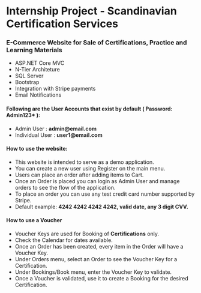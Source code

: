 <h1 class="m-2">Internship Project - Scandinavian Certification Services</h1>
<h3>E-Commerce Website for Sale of Certifications, Practice and Learning Materials</h3>
<ul>
  <li>ASP.NET Core MVC</li>
  <li>N-Tier Architeture</li>
  <li>SQL Server</li>
  <li>Bootstrap</li>
  <li>Integration with Stripe payments</li>
  <li>Email Notifications</li>
</ul>

<h4>Following are the User Accounts that exist by default ( Password: <b>Admin123*</b> ): </h4>
<ul>
    <li>Admin User      : <b>admin@email.com</b> </li>
    <li>Individual User : <b>user1@email.com</b></li>
</ul>

<h4>How to use the website:</h4>
<ul>
    <li>This website is intended to serve as a demo application.</li>
    <li>You can create a new user using Register on the main menu.</li>
    <li>Users can place an order after adding items to Cart.</li>
    <li>Once an Order is placed you can login as Admin User and manage orders to see the flow of the application.</li>
    <li>To place an order you can use any test credit card number supported by Stripe.</li>
    <li>Default example: <b>4242 4242 4242 4242, valid date, any 3 digit CVV.</b></li>
</ul>

<h4>How to use a Voucher</h4>
<ul>
    <li>Voucher Keys are used for Booking of <b>Certifications</b> only.</li>
    <li>Check the Calendar for dates available.</li>
    <li>Once an Order has been created, every item in the Order will have a Voucher Key.</li>
    <li>Under Orders menu, select an Order to see the Voucher Key for a Certification.</li>
    <li>Under Bookings/Book menu, enter the Voucher Key to validate.</li>
    <li>Once a Voucher is validated, use it to create a Booking for the desired Certification.</li>
</ul>
